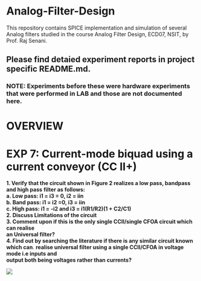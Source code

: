 # Analog-Filter-Design
This repository contains SPICE implementation and simulation of several Analog filters studied in the course Analog Filter Design,
 ECD07, NSIT, by Prof. Raj Senani.

## Please find detaied experiment reports in project specific README.md. 
### NOTE: Experiments before these were hardware experiments that were performed in LAB and those are not documented here. 

# OVERVIEW

# EXP 7: Current-mode biquad using a current conveyor (CC II+)
**1. Verify that the circuit shown in Figure 2 realizes a low pass, bandpass and high pass**
    **filter as follows:**  
       **a. Low pass: i1 = i3 = 0, i2 = iin**  
       **b. Band pass: i1 = i2 =0, i3 = iin**  
       **c. High pass: i1 = -i2 and i3 = i1(R1/R2)(1 + C2/C1)  
2. Discuss Limitations of the circuit  
3. Comment upon if this is the only single CCII/single CFOA circuit which can realise**  
    **an Universal filter?  
4. Find out by searching the literature if there is any similar circuit known which can**. 
    **realise universal filter using a single CCII/CFOA in voltage mode i.e inputs and**  
    **output both being voltages rather than currents?**  
   
![](https://i.imgur.com/CEJTwHx.png)
